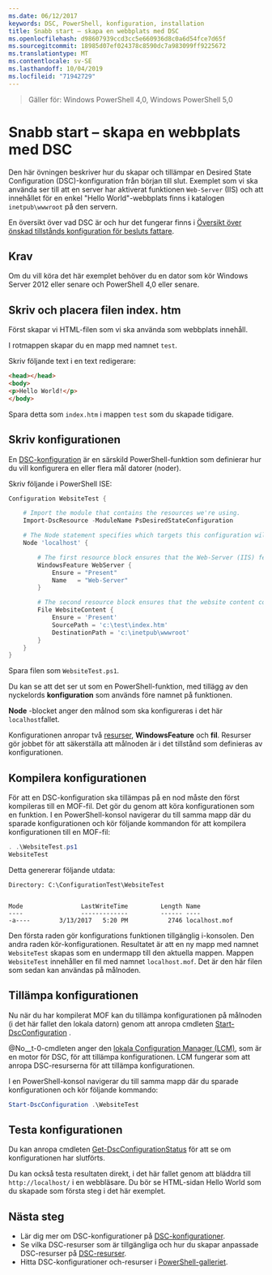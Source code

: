 ```yaml
---
ms.date: 06/12/2017
keywords: DSC, PowerShell, konfiguration, installation
title: Snabb start – skapa en webbplats med DSC
ms.openlocfilehash: d98607939ccd3cc5e660936d8c0a6d54fce7d65f
ms.sourcegitcommit: 18985d07ef024378c8590dc7a983099ff9225672
ms.translationtype: MT
ms.contentlocale: sv-SE
ms.lasthandoff: 10/04/2019
ms.locfileid: "71942729"
---
```

> Gäller för: Windows PowerShell 4,0, Windows PowerShell 5,0

# <a name="quickstart---create-a-website-with-dsc"></a>Snabb start – skapa en webbplats med DSC

Den här övningen beskriver hur du skapar och tillämpar en Desired State Configuration (DSC)-konfiguration från början till slut.
Exemplet som vi ska använda ser till att en server har aktiverat funktionen `Web-Server` (IIS) och att innehållet för en enkel "Hello World"-webbplats finns i katalogen `inetpub\wwwroot` på den servern.

En översikt över vad DSC är och hur det fungerar finns i [Översikt över önskad tillstånds konfiguration för besluts fattare](../overview/decisionMaker.md).

## <a name="requirements"></a>Krav

Om du vill köra det här exemplet behöver du en dator som kör Windows Server 2012 eller senare och PowerShell 4,0 eller senare.

## <a name="write-and-place-the-indexhtm-file"></a>Skriv och placera filen index. htm

Först skapar vi HTML-filen som vi ska använda som webbplats innehåll.

I rotmappen skapar du en mapp med namnet `test`.

Skriv följande text i en text redigerare:

```html
<head></head>
<body>
<p>Hello World!</p>
</body>
```

Spara detta som `index.htm` i mappen `test` som du skapade tidigare.

## <a name="write-the-configuration"></a>Skriv konfigurationen

En [DSC-konfiguration](../configurations/configurations.md) är en särskild PowerShell-funktion som definierar hur du vill konfigurera en eller flera mål datorer (noder).

Skriv följande i PowerShell ISE:

```powershell
Configuration WebsiteTest {

    # Import the module that contains the resources we're using.
    Import-DscResource -ModuleName PsDesiredStateConfiguration

    # The Node statement specifies which targets this configuration will be applied to.
    Node 'localhost' {

        # The first resource block ensures that the Web-Server (IIS) feature is enabled.
        WindowsFeature WebServer {
            Ensure = "Present"
            Name   = "Web-Server"
        }

        # The second resource block ensures that the website content copied to the website root folder.
        File WebsiteContent {
            Ensure = 'Present'
            SourcePath = 'c:\test\index.htm'
            DestinationPath = 'c:\inetpub\wwwroot'
        }
    }
}
```

Spara filen som `WebsiteTest.ps1`.

Du kan se att det ser ut som en PowerShell-funktion, med tillägg av den nyckelords **konfiguration** som används före namnet på funktionen.

**Node** -blocket anger den målnod som ska konfigureras i det här `localhost`fallet.

Konfigurationen anropar två [resurser](../resources/resources.md), **WindowsFeature** och **fil**.
Resurser gör jobbet för att säkerställa att målnoden är i det tillstånd som definieras av konfigurationen.

## <a name="compile-the-configuration"></a>Kompilera konfigurationen

För att en DSC-konfiguration ska tillämpas på en nod måste den först kompileras till en MOF-fil.
Det gör du genom att köra konfigurationen som en funktion.
I en PowerShell-konsol navigerar du till samma mapp där du sparade konfigurationen och kör följande kommandon för att kompilera konfigurationen till en MOF-fil:

```powershell
. .\WebsiteTest.ps1
WebsiteTest
```

Detta genererar följande utdata:

```
Directory: C:\ConfigurationTest\WebsiteTest


Mode                LastWriteTime         Length Name
----                -------------         ------ ----
-a----        3/13/2017   5:20 PM           2746 localhost.mof
```

Den första raden gör konfigurations funktionen tillgänglig i-konsolen.
Den andra raden kör-konfigurationen.
Resultatet är att en ny mapp med namnet `WebsiteTest` skapas som en undermapp till den aktuella mappen.
Mappen `WebsiteTest` innehåller en fil med namnet `localhost.mof`.
Det är den här filen som sedan kan användas på målnoden.

## <a name="apply-the-configuration"></a>Tillämpa konfigurationen

Nu när du har kompilerat MOF kan du tillämpa konfigurationen på målnoden (i det här fallet den lokala datorn) genom att anropa cmdleten [Start-DscConfiguration](/powershell/module/psdesiredstateconfiguration/start-dscconfiguration) .

@No__t-0-cmdleten anger den [lokala Configuration Manager (LCM)](../managing-nodes/metaConfig.md), som är en motor för DSC, för att tillämpa konfigurationen.
LCM fungerar som att anropa DSC-resurserna för att tillämpa konfigurationen.

I en PowerShell-konsol navigerar du till samma mapp där du sparade konfigurationen och kör följande kommando:

```powershell
Start-DscConfiguration .\WebsiteTest
```

## <a name="test-the-configuration"></a>Testa konfigurationen

Du kan anropa cmdleten [Get-DscConfigurationStatus](/powershell/module/psdesiredstateconfiguration/get-dscconfigurationstatus) för att se om konfigurationen har slutförts.

Du kan också testa resultaten direkt, i det här fallet genom att bläddra till `http://localhost/` i en webbläsare.
Du bör se HTML-sidan Hello World som du skapade som första steg i det här exemplet.

## <a name="next-steps"></a>Nästa steg

- Lär dig mer om DSC-konfigurationer på [DSC-konfigurationer](../configurations/configurations.md).
- Se vilka DSC-resurser som är tillgängliga och hur du skapar anpassade DSC-resurser på [DSC-resurser](../resources/resources.md).
- Hitta DSC-konfigurationer och-resurser i [PowerShell-galleriet](https://www.powershellgallery.com/).
